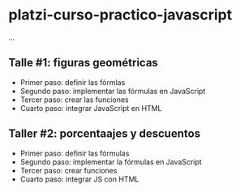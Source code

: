 # platzi-curso-practico-javascript

...

## Talle #1: figuras geométricas

- Primer paso: definir las fórmlas
- Segundo paso: implementar las fórmulas en JavaScript
- Tercer paso: crear las funciones
- Cuarto paso: integrar JavaScript en HTML 

## Taller #2: porcentaajes y descuentos

- Primer paso: definir las fórmulas
- Segundo paso: implementar la fórmulas en JavaScript 
- Tercer paso: crear funciones
- Cuarto paso: integrar JS con HTML